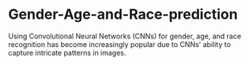 # Gender-Age-and-Race-prediction
Using Convolutional Neural Networks (CNNs) for gender, age, and race recognition has become increasingly popular due to CNNs' ability to capture intricate patterns in images. 
